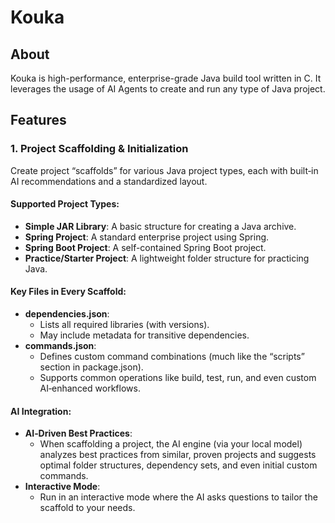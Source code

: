 # Kouka

## About

Kouka is high-performance, enterprise-grade Java build tool written in C. It leverages the usage of AI Agents to create and run any
type of Java project.

## Features

### 1. Project Scaffolding & Initialization

Create project “scaffolds” for various Java project types, each with built‑in AI recommendations and a standardized layout.

#### Supported Project Types:

- **Simple JAR Library**: A basic structure for creating a Java archive.
- **Spring Project**: A standard enterprise project using Spring.
- **Spring Boot Project**: A self-contained Spring Boot project.
- **Practice/Starter Project**: A lightweight folder structure for practicing Java.

#### Key Files in Every Scaffold:

- **dependencies.json**:
    - Lists all required libraries (with versions).
    - May include metadata for transitive dependencies.
- **commands.json**:
    - Defines custom command combinations (much like the “scripts” section in package.json).
    - Supports common operations like build, test, run, and even custom AI‑enhanced workflows.

#### AI Integration:

- **AI‑Driven Best Practices**:
    - When scaffolding a project, the AI engine (via your local model) analyzes best practices from similar, 
    proven projects and suggests optimal folder structures, dependency sets, and even initial custom commands.
- **Interactive Mode**:
    - Run in an interactive mode where the AI asks questions to tailor the scaffold to your needs.
    



